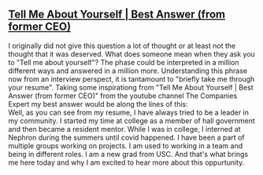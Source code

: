## [Tell Me About Yourself | Best Answer (from former CEO)](https://www.youtube.com/watch?v=TQHW7gGjrCQ)
I originally did not give this question a lot of thought or at least not the thought that it was deserved. What does someone mean when they ask you to "Tell me about yourself"? The phase could be interpreted in a million different ways and answered in a million more. Understanding this phrase now from an interview perspect, it is tantamount to "briefly take me through your resume". Taking some inspirationg from "Tell Me About Yourself | Best Answer (from former CEO)" from the youtube channel The Companies Expert my best answer would be along the lines of this: <br>  Well, as you can see from my resume, I have always tried to be a leader in my community. I started my time at college as a member of hall government and then became a resident mentor. While I was in college, I interned at Nephron during the summers until covid happened. I have been a part of multiple groups working on projects. I am used to working in a team and being in different roles. I am a new grad from USC. And that's what brings me here today and why I am excited to hear more about this oppurtunity.
